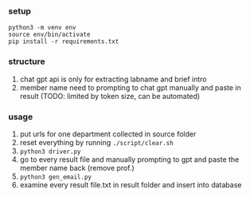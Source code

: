 ### setup
```
python3 -m venv env
source env/bin/activate
pip install -r requirements.txt
```

### structure
1. chat gpt api is only for extracting labname and brief intro
2. member name need to prompting to chat gpt manually and paste in result (TODO: limited by token size, can be automated)

### usage
1. put urls for one department collected in source folder
2. reset everything by running ```./script/clear.sh```
3. ```python3 driver.py```
4. go to every result file and manually prompting to gpt and paste the member name back (remove prof.)
5. ```python3 gen_email.py```
6.  examine every result file.txt in result folder and insert into database
